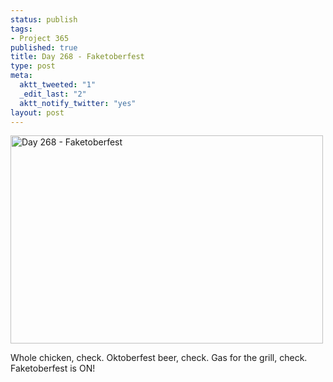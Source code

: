```yaml
--- 
status: publish
tags: 
- Project 365
published: true
title: Day 268 - Faketoberfest
type: post
meta: 
  aktt_tweeted: "1"
  _edit_last: "2"
  aktt_notify_twitter: "yes"
layout: post
---
```

<a href="http://www.flickr.com/photos/freeed/6184040730/" title="Day 268 - Faketoberfest by Fred​, on Flickr"><img src="http://farm7.static.flickr.com/6159/6184040730_b2e9f413b7.jpg" width="500" height="333" alt="Day 268 - Faketoberfest"/></a>

Whole chicken, check. Oktoberfest beer, check. Gas for the grill, check. Faketoberfest is ON!
